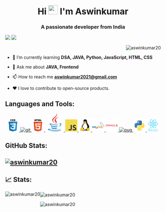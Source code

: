 <h1 align="center">Hi <img src="https://raw.githubusercontent.com/aemmadi/aemmadi/master/wave.gif" width="30px" height="30px"> I'm Aswinkumar</h1>
<h3 align="center">A passionate developer from India</h3>

<a href="https://www.linkedin.com/in/aswin-kumar-b75907212/" target="_blank"><img src="https://img.shields.io/badge/linkedin-%230077B5.svg?style=for-the-badge&logo=linkedin&logoColor=white"></a>
<a href="mailto:aswinkumar2021@gmail.com"><img src="https://img.shields.io/badge/Gmail-D14836?style=for-the-badge&logo=gmail&logoColor=white"></a>

<p align="right"> <img src="https://komarev.com/ghpvc/?username=aswinkumar20&label=Profile%20views&color=0e75b6&style=flat" alt="aswinkumar20" /> </p>

- 🌱 I’m currently learning **DSA, JAVA, Python, JavaScript, HTML, CSS**

- 💬 Ask me about **JAVA, Frontend**

- 📫 How to reach me **aswinkumar2021@gmail.com**

- ♥️ I love to contribute to open-source products.



<h2 align="left">Languages and Tools:</h2>

<p align="center"><a href="https://www.w3schools.com/css/" target="_blank" rel="noreferrer"> <img  src="https://raw.githubusercontent.com/devicons/devicon/master/icons/css3/css3-original-wordmark.svg" alt="css3" width="40" height="40"/> </a> <a href="https://git-scm.com/" target="_blank" rel="noreferrer"> <img src="https://www.vectorlogo.zone/logos/git-scm/git-scm-icon.svg" alt="git" width="40" height="40"/> </a> <a href="https://www.w3.org/html/" target="_blank" rel="noreferrer"> <img src="https://raw.githubusercontent.com/devicons/devicon/master/icons/html5/html5-original-wordmark.svg" alt="html5" width="40" height="40"/> </a> <a href="https://www.java.com" target="_blank" rel="noreferrer"> <img src="https://raw.githubusercontent.com/devicons/devicon/master/icons/java/java-original.svg" alt="java" width="60" height="60"/> </a> <a href="https://developer.mozilla.org/en-US/docs/Web/JavaScript" target="_blank" rel="noreferrer"> <img src="https://raw.githubusercontent.com/devicons/devicon/master/icons/javascript/javascript-original.svg" alt="javascript" width="40" height="40"/> </a> <a href="https://www.linux.org/" target="_blank" rel="noreferrer"> <img src="https://raw.githubusercontent.com/devicons/devicon/master/icons/linux/linux-original.svg" alt="linux" width="40" height="40"/> </a> <a href="https://www.mysql.com/" target="_blank" rel="noreferrer"> <img src="https://raw.githubusercontent.com/devicons/devicon/master/icons/mysql/mysql-original-wordmark.svg" alt="mysql" width="40" height="40"/> </a> <a href="https://www.oracle.com/" target="_blank" rel="noreferrer"> <img src="https://raw.githubusercontent.com/devicons/devicon/master/icons/oracle/oracle-original.svg" alt="oracle" width="40" height="40"/> </a> <a href="https://pugjs.org" target="_blank" rel="noreferrer"> <img src="https://cdn.worldvectorlogo.com/logos/pug.svg" alt="pug" width="40" height="40"/> </a> <a href="https://www.python.org" target="_blank" rel="noreferrer"> <img src="https://raw.githubusercontent.com/devicons/devicon/master/icons/python/python-original.svg" alt="python" width="40" height="40"/> </a> <a href="https://reactjs.org/" target="_blank" rel="noreferrer"> <img src="https://raw.githubusercontent.com/devicons/devicon/master/icons/react/react-original-wordmark.svg" alt="react" width="40" height="40"/> </a> </p>


<h2>GitHub Stats:<h2>
<p align="left"> <a href="https://github.com/ryo-ma/github-profile-trophy"><img src="https://github-profile-trophy.vercel.app/?username=aswinkumar20" alt="aswinkumar20" /></a> </p>

<h2 align="left">📈 Stats:</h2>
<p>
<img  height="200em" align="left" src="https://github-readme-stats.vercel.app/api/top-langs?username=aswinkumar20&show_icons=true&locale=en&layout=compact&theme=algolia" alt="aswinkumar20" />
</p>

<p><img align="center" height="200em" src="https://github-readme-stats.vercel.app/api?username=aswinkumar20&show_icons=true&locale=en&theme=algolia" alt="aswinkumar20" /></p>

<p><img align="" src="https://github-readme-streak-stats.herokuapp.com/?user=aswinkumar20&theme=algolia" alt="aswinkumar20" /></p>


